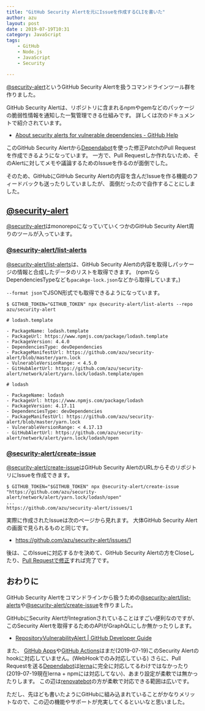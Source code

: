 ```yaml
---
title: "GitHub Security Alertを元にIssueを作成するCLIを書いた"
author: azu
layout: post
date : 2019-07-19T10:31
category: JavaScript
tags:
    - GitHub
    - Node.js
    - JavaScript
    - Security

---
```


[@security-alert](https://github.com/azu/security-alert)というGitHub Security Alertを扱うコマンドラインツール群を作りました。

GitHub Security Alertは、リポジトリに含まれるnpmやgemなどのパッケージの脆弱性情報を通知した一覧管理できる仕組みです。
詳しくは次のドキュメントで紹介されています。

- [About security alerts for vulnerable dependencies - GitHub Help](https://help.github.com/en/articles/about-security-alerts-for-vulnerable-dependencies)

このGitHub Security Alertから[Dependabot](https://dependabot.com/)を使った修正PatchのPull Requestを作成できるようになっています。
一方で、Pull Requestしか作れないため、そのAlertに対してメモや議論するためのIssueを作るのが面倒でした。

そのため、GitHubにGitHub Security Alertの内容を含んだIssueを作る機能のフィードバックも送ったりしていましたが、
面倒だったので自作することにしました。

## [@security-alert](https://github.com/azu/security-alert)

[@security-alert](https://github.com/azu/security-alert)はmonorepoになっていていくつかのGitHub Security Alert周りのツールが入っています。

### [@security-alert/list-alerts](https://github.com/azu/security-alert/tree/master/packages/list-alerts)

[@security-alert/list-alerts](https://github.com/azu/security-alert/tree/master/packages/list-alerts)は、GitHub Security Alertの内容を取得しパッケージの情報と合成したデータのリストを取得できます。
(npmならDependenciesTypeなども`pacakge-lock.json`などから取得しています。)

`--format json`でJSON形式でも取得できるようになっています。

```
$ GITHUB_TOKEN="GITHUB_TOKEN" npx @security-alert/list-alerts --repo azu/security-alert

# lodash.template

- PackageName: lodash.template
- PackageUrl: https://www.npmjs.com/package/lodash.template
- PackageVersion: 4.4.0
- DependenciesType: devDependencies
- PackageManifestUrl: https://github.com/azu/security-alert/blob/master/yarn.lock
- VulnerableVersionRange: < 4.5.0
- GitHubAlertUrl: https://github.com/azu/security-alert/network/alert/yarn.lock/lodash.template/open

# lodash

- PackageName: lodash
- PackageUrl: https://www.npmjs.com/package/lodash
- PackageVersion: 4.17.11
- DependenciesType: devDependencies
- PackageManifestUrl: https://github.com/azu/security-alert/blob/master/yarn.lock
- VulnerableVersionRange: < 4.17.13
- GitHubAlertUrl: https://github.com/azu/security-alert/network/alert/yarn.lock/lodash/open
```

### [@security-alert/create-issue](https://github.com/azu/security-alert/tree/master/packages/create-issue)

[@security-alert/create-issue](https://github.com/azu/security-alert/tree/master/packages/create-issue)はGitHub Security AlertのURLからそのリポジトリにIssueを作成できます。

```
$ GITHUB_TOKEN="$GITHUB_TOKEN" npx @security-alert/create-issue "https://github.com/azu/security-alert/network/alert/yarn.lock/lodash/open"
...
https://github.com/azu/security-alert/issues/1
```

実際に作成されたIssueは次のページから見れます。
大体GitHub Security Alertの画面で見られるものと同じです。

- <https://github.com/azu/security-alert/issues/1>

後は、このIssueに対応するかを決めて、GitHub Security Alertの方をCloseしたり、[Pull Requestで修正](https://github.com/azu/security-alert/pull/2)すれば完了です。

## おわりに

GitHub Security Alertをコマンドラインから扱うための[@security-alert/list-alerts](https://github.com/azu/security-alert/tree/master/packages/list-alerts)や[@security-alert/create-issue](https://github.com/azu/security-alert/tree/master/packages/create-issue)を作りました。

GitHubにSecurity AlertがIntegrationされていることはすごい便利なのですが、このSecurity Alertを取得するためのAPIがGraphQLにしか無かったりします。

- [RepositoryVulnerabilityAlert | GitHub Developer Guide](https://developer.github.com/v4/object/repositoryvulnerabilityalert/)

また、 [GitHub Apps](https://developer.github.com/apps/)や[GitHub Actions](https://github.com/features/actions)はまだ(2019-07-19)このSecurity Alertのhookに対応していません。(WebHookでのみ対応している)
さらに、Pull Requestを送る[Dependabot](https://dependabot.com/)は[lerna](https://github.com/lerna/lerna)に完全に対応してるわけではなかったり(2019-07-19現在lerna + npmには対応してない)、あまり設定が柔軟では無かったりします。
この辺は[renovatebot](https://renovatebot.com/)の方が柔軟で対応できる範囲は広いです。

ただし、先ほども書いたようにGitHubに組み込まれていることがかなりメリットなので、この辺の機能やサポートが充実してくるといいなと思いました。